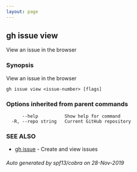 ```yaml
---
layout: page
---
```


## gh issue view

View an issue in the browser

### Synopsis

View an issue in the browser

```
gh issue view <issue-number> [flags]
```

### Options inherited from parent commands

```
      --help          Show help for command
  -R, --repo string   Current GitHub repository
```

### SEE ALSO

* [gh issue]({{site.baseurl}}gh_issue)	 - Create and view issues

###### Auto generated by spf13/cobra on 28-Nov-2019
